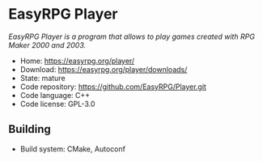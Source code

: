 # EasyRPG Player

_EasyRPG Player is a program that allows to play games created with RPG Maker 2000 and 2003._

- Home: https://easyrpg.org/player/
- Download: https://easyrpg.org/player/downloads/
- State: mature
- Code repository: https://github.com/EasyRPG/Player.git
- Code language: C++
- Code license: GPL-3.0

## Building

- Build system: CMake, Autoconf

